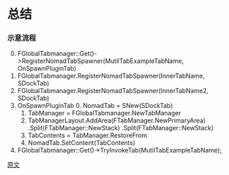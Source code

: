 # 总结

### 示意流程

0. FGlobalTabmanager::Get()->RegisterNomadTabSpawner(MutilTabExampleTabName, OnSpawnPluginTab)
1. FGlobalTabmanager.RegisterNomadTabSpawner(InnerTabName, SDockTab)
2. FGlobalTabmanager.RegisterNomadTabSpawner(InnerTabName2, SDockTab)
3. OnSpawnPluginTab 
    0. NomadTab = SNew(SDockTab)
    1. TabManager = FGlobalTabmanager.NewTabManager
    2. TabManagerLayout.AddArea(FTabManager.NewPrimaryArea)
        .Split(FTabManager::NewStack)
        .Split(FTabManager::NewStack)
    3. TabContents = TabManager.RestoreFrom
    4. NomadTab.SetContent(TabContents)
4. FGlobalTabmanager::Get()->TryInvokeTab(MutilTabExampleTabName);


[原文](https://www.codenong.com/cs109321869/)